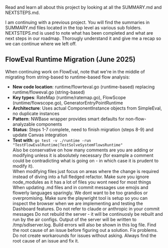 Read and learn all about this project by looking at all the SUMMARY.md and NEXTSTEPS.md.  

I am continuing with a previous project.  You will find the summaries in SUMMARY.md files located in the top level as various sub folders.  NEXTSTEPS.md is used to note what has been completed and what are next steps in our roadmap.
Thorougly understand it and give me a recap so we can continue where we left off.

## FlowEval Runtime Migration (June 2025)
When continuing work on FlowEval, note that we're in the middle of migrating from string-based to runtime-based flow analysis:
- **New code location**: runtime/flowrteval.go (runtime-based) replacing runtime/floweval.go (string-based)
- **Key types**: RateMap (runtime/ratemap.go), FlowScope (runtime/flowscope.go), GeneratorEntryPointRuntime
- **Architecture**: Uses actual ComponentInstance objects from SimpleEval, no duplicate instances
- **Pattern**: NWBase wrapper provides smart defaults for non-flow-analyzable components
- **Status**: Steps 1-7 complete, need to finish migration (steps 8-9) and update Canvas integration
- **Test with**: `go test -v ./runtime -run "TestFlowEvalRuntime|TestSolveSystemFlowsRuntime"`   
Also be conservative on how many comments are you are adding or modifying unless it is absolutely necessary (for example a comment could be contradicting what is going on - in which case it is prudent to modify it).  
When modifying files just focus on areas where the change is required instead of diving into a full fledged refactor.
Make sure you ignore node_modules as it has a lot of files you wont need for most things
When updating .md files and in commit messages use emojis and flowerly languages sparingly.  We dont want to be too grandios or overpromising.
Make sure the playwright tool is setup so you can inspect the browser when we are implementing and testing the Dashboard features.
Do not refer to claude or anthropic in your commit messages
Do not rebuild the server - it will be continuosly be rebuilt and run by the air configs.  Output of the server will be written to /tmp/sdlserver.log.  Build errors will also be shown in this log file.
Find the root cause of an issue before figuring out a solution.  Fix problems.
Do not create workarounds for issues without asking.  Always find the root cause of an issue and fix it.
